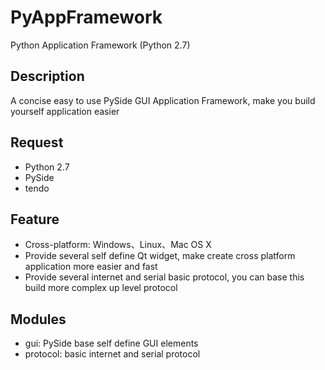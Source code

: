 PyAppFramework
========

Python Application Framework (Python 2.7)


## Description

A concise easy to use PySide GUI Application Framework, make you build yourself application easier


## Request

- Python 2.7 
- PySide
- tendo


## Feature
- Cross-platform: Windows、Linux、Mac OS X
- Provide several self define Qt widget, make create cross platform application more easier and fast
- Provide several internet and serial basic protocol, you can base this build more complex up level protocol

## Modules

- gui: PySide base self define GUI elements
- protocol: basic internet and serial protocol




